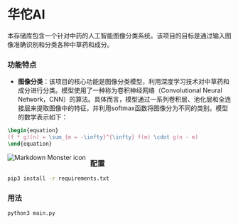 # 华佗AI
本存储库包含一个针对中药的人工智能图像分类系统。该项目的目标是通过输入图像准确识别和分类各种中草药和成分。

### 功能特点
- **图像分类**：该项目的核心功能是图像分类模型，利用深度学习技术对中草药和成分进行分类。模型使用了一种称为卷积神经网络（Convolutional Neural Network，CNN）的算法。具体而言，模型通过一系列卷积层、池化层和全连接层来提取图像中的特征，并利用softmax函数将图像分为不同的类别。模型的数学表示如下：
```latex
\begin{equation}
(f * g)(n) = \sum_{m = -\infty}^{\infty} f(m) \cdot g(n - m)
\end{equation}
```

<img src="https://raw.githubusercontent.com/johnmelodyme/HuaTuoAI/main/assets/imageclassificationformual.png"
     alt="Markdown Monster icon"
     style="float: left; margin-right: 10px;" />



### 配置
```bash
pip3 install -r requirements.txt
```

### 用法

```bash
python3 main.py
```